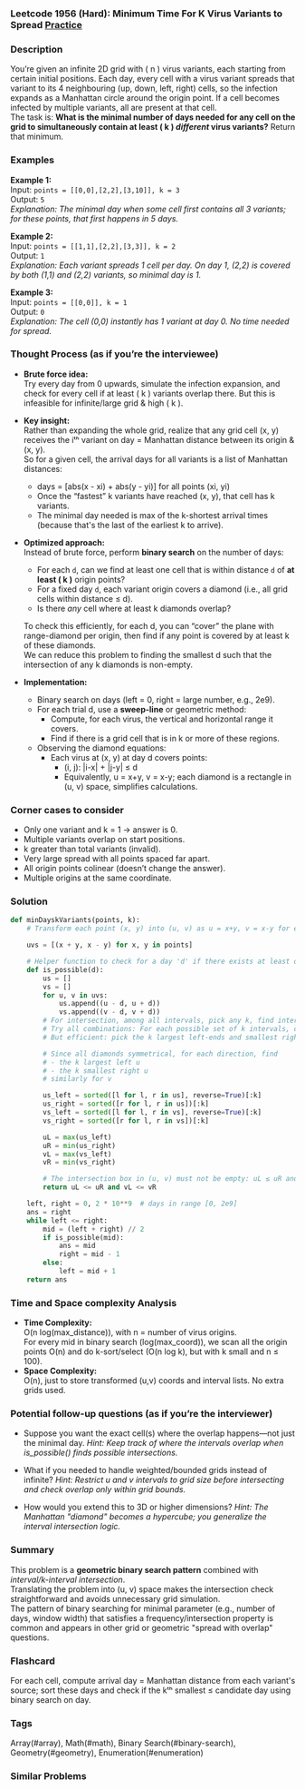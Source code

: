 ### Leetcode 1956 (Hard): Minimum Time For K Virus Variants to Spread [Practice](https://leetcode.com/problems/minimum-time-for-k-virus-variants-to-spread)

### Description  
You’re given an infinite 2D grid with \( n \) virus variants, each starting from certain initial positions. Each day, every cell with a virus variant spreads that variant to its 4 neighbouring (up, down, left, right) cells, so the infection expands as a Manhattan circle around the origin point. If a cell becomes infected by multiple variants, all are present at that cell.  
The task is: **What is the minimal number of days needed for any cell on the grid to simultaneously contain at least \( k \) _different_ virus variants?** Return that minimum.

### Examples  

**Example 1:**  
Input: `points = [[0,0],[2,2],[3,10]], k = 3`  
Output: `5`  
*Explanation: The minimal day when some cell first contains all 3 variants; for these points, that first happens in 5 days.*

**Example 2:**  
Input: `points = [[1,1],[2,2],[3,3]], k = 2`  
Output: `1`  
*Explanation: Each variant spreads 1 cell per day. On day 1, (2,2) is covered by both (1,1) and (2,2) variants, so minimal day is 1.*

**Example 3:**  
Input: `points = [[0,0]], k = 1`  
Output: `0`  
*Explanation: The cell (0,0) instantly has 1 variant at day 0. No time needed for spread.*

### Thought Process (as if you’re the interviewee)  
- **Brute force idea:**  
  Try every day from 0 upwards, simulate the infection expansion, and check for every cell if at least \( k \) variants overlap there. But this is infeasible for infinite/large grid & high \( k \).

- **Key insight:**  
  Rather than expanding the whole grid, realize that any grid cell (x, y) receives the iᵗʰ variant on day = Manhattan distance between its origin & (x, y).  
  So for a given cell, the arrival days for all variants is a list of Manhattan distances:  
  - days = [abs(x - xi) + abs(y - yi)] for all points (xi, yi)
  - Once the “fastest” k variants have reached (x, y), that cell has k variants.  
  - The minimal day needed is max of the k-shortest arrival times (because that's the last of the earliest k to arrive).

- **Optimized approach:**  
  Instead of brute force, perform **binary search** on the number of days:  
  - For each `d`, can we find at least one cell that is within distance `d` of **at least \( k \)** origin points?  
  - For a fixed day `d`, each variant origin covers a diamond (i.e., all grid cells within distance ≤ d).
  - Is there *any* cell where at least k diamonds overlap?  

  To check this efficiently, for each d, you can “cover” the plane with range-diamond per origin, then find if any point is covered by at least k of these diamonds.  
  We can reduce this problem to finding the smallest d such that the intersection of any k diamonds is non-empty.

- **Implementation:**  
  - Binary search on days (left = 0, right = large number, e.g., 2e9).
  - For each trial d, use a **sweep-line** or geometric method:  
    - Compute, for each virus, the vertical and horizontal range it covers.
    - Find if there is a grid cell that is in k or more of these regions.  
  - Observing the diamond equations:  
    - Each virus at (x, y) at day d covers points:
      - (i, j): |i-x| + |j-y| ≤ d
      - Equivalently, u = x+y, v = x-y; each diamond is a rectangle in (u, v) space, simplifies calculations.

### Corner cases to consider  
- Only one variant and k = 1 → answer is 0.
- Multiple variants overlap on start positions.
- k greater than total variants (invalid).
- Very large spread with all points spaced far apart.
- All origin points colinear (doesn’t change the answer).
- Multiple origins at the same coordinate.

### Solution

```python
def minDayskVariants(points, k):
    # Transform each point (x, y) into (u, v) as u = x+y, v = x-y for easier diamond intersection

    uvs = [(x + y, x - y) for x, y in points]

    # Helper function to check for a day 'd' if there exists at least one cell covered by >=k variants
    def is_possible(d):
        us = []
        vs = []
        for u, v in uvs:
            us.append((u - d, u + d))
            vs.append((v - d, v + d))
        # For intersection, among all intervals, pick any k, find intersection box
        # Try all combinations: For each possible set of k intervals, can their overlap be non-empty?
        # But efficient: pick the k largest left-ends and smallest right-ends, check if they overlap

        # Since all diamonds symmetrical, for each direction, find
        # - the k largest left u
        # - the k smallest right u
        # similarly for v

        us_left = sorted([l for l, r in us], reverse=True)[:k]
        us_right = sorted([r for l, r in us])[:k]
        vs_left = sorted([l for l, r in vs], reverse=True)[:k]
        vs_right = sorted([r for l, r in vs])[:k]

        uL = max(us_left)
        uR = min(us_right)
        vL = max(vs_left)
        vR = min(vs_right)

        # The intersection box in (u, v) must not be empty: uL ≤ uR and vL ≤ vR
        return uL <= uR and vL <= vR

    left, right = 0, 2 * 10**9  # days in range [0, 2e9]
    ans = right
    while left <= right:
        mid = (left + right) // 2
        if is_possible(mid):
            ans = mid
            right = mid - 1
        else:
            left = mid + 1
    return ans
```

### Time and Space complexity Analysis  

- **Time Complexity:**  
  O(n log(max_distance)), with n = number of virus origins.  
  For every mid in binary search (log(max_coord)), we scan all the origin points O(n) and do k-sort/select (O(n log k), but with k small and n ≤ 100).
- **Space Complexity:**  
  O(n), just to store transformed (u,v) coords and interval lists. No extra grids used.

### Potential follow-up questions (as if you’re the interviewer)  

- Suppose you want the exact cell(s) where the overlap happens—not just the minimal day.
  *Hint: Keep track of where the intervals overlap when is_possible() finds possible intersections.*

- What if you needed to handle weighted/bounded grids instead of infinite?
  *Hint: Restrict u and v intervals to grid size before intersecting and check overlap only within grid bounds.*

- How would you extend this to 3D or higher dimensions?
  *Hint: The Manhattan "diamond" becomes a hypercube; you generalize the interval intersection logic.*

### Summary
This problem is a **geometric binary search pattern** combined with *interval/k-interval intersection*.  
Translating the problem into (u, v) space makes the intersection check straightforward and avoids unnecessary grid simulation.  
The pattern of binary searching for minimal parameter (e.g., number of days, window width) that satisfies a frequency/intersection property is common and appears in other grid or geometric "spread with overlap" questions.


### Flashcard
For each cell, compute arrival day = Manhattan distance from each variant's source; sort these days and check if the kᵗʰ smallest ≤ candidate day using binary search on day.

### Tags
Array(#array), Math(#math), Binary Search(#binary-search), Geometry(#geometry), Enumeration(#enumeration)

### Similar Problems
